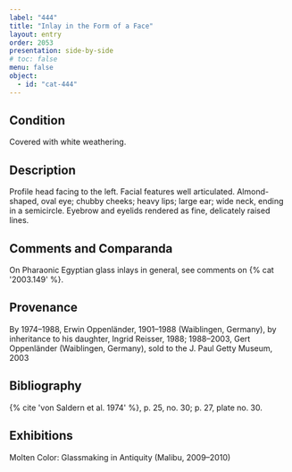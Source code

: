 ```yaml
---
label: "444"
title: "Inlay in the Form of a Face"
layout: entry
order: 2053
presentation: side-by-side
# toc: false
menu: false
object:
  - id: "cat-444"
---
```


## Condition

Covered with white weathering.

## Description

Profile head facing to the left. Facial features well articulated. Almond-shaped, oval eye; chubby cheeks; heavy lips; large ear; wide neck, ending in a semicircle. Eyebrow and eyelids rendered as fine, delicately raised lines.

## Comments and Comparanda

On Pharaonic Egyptian glass inlays in general, see comments on {% cat '2003.149' %}.

## Provenance

By 1974–1988, Erwin Oppenländer, 1901–1988 (Waiblingen, Germany), by inheritance to his daughter, Ingrid Reisser, 1988; 1988–2003, Gert Oppenländer (Waiblingen, Germany), sold to the J. Paul Getty Museum, 2003

## Bibliography

{% cite 'von Saldern et al. 1974' %}, p. 25, no. 30; p. 27, plate no. 30.

## Exhibitions

Molten Color: Glassmaking in Antiquity (Malibu, 2009–2010)
